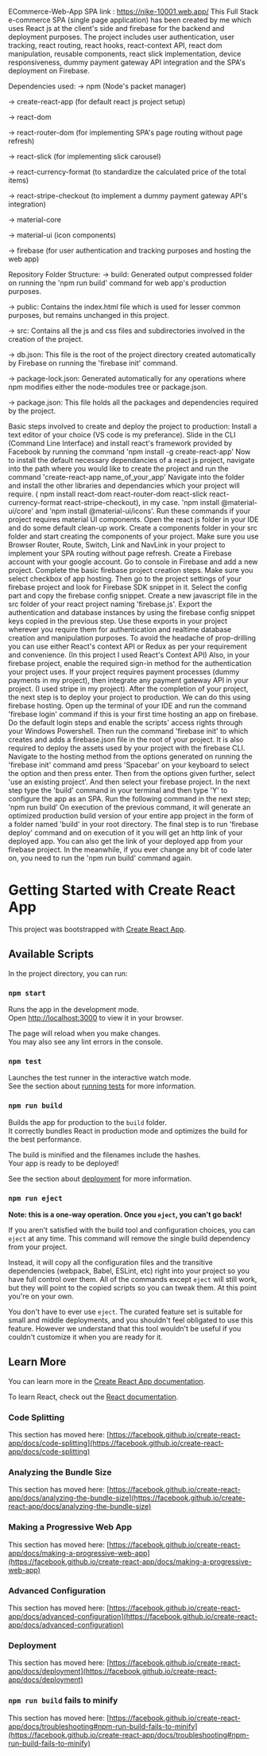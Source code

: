 ECommerce-Web-App
SPA link : https://nike-10001.web.app/
This Full Stack e-commerce SPA (single page application) has been created by me which uses React js at the client's side and firebase for the backend and deployment purposes. The project includes user authentication, user tracking, react routing, react hooks, react-context API, react dom manipulation, reusable components, react slick implementation, device responsiveness, dummy payment gateway API integration and the SPA's deployment on Firebase.

Dependencies used:
-> npm (Node's packet manager)

-> create-react-app (for default react js project setup)

-> react-dom

-> react-router-dom (for implementing SPA's page routing without page refresh)

-> react-slick (for implementing slick carousel)

-> react-currency-format (to standardize the calculated price of the total items)

-> react-stripe-checkout (to implement a dummy payment gateway API's integration)

-> material-core

-> material-ui (icon components)

-> firebase (for user authentication and tracking purposes and hosting the web app)

Repository Folder Structure:
-> build: Generated output compressed folder on running the 'npm run build' command for web app's production purposes.

-> public: Contains the index.html file which is used for lesser common purposes, but remains unchanged in this project.

-> src: Contains all the js and css files and subdirectories involved in the creation of the project.

-> db.json: This file is the root of the project directory created automatically by Firebase on running the 'firebase init' command.

-> package-lock.json: Generated automatically for any operations where npm modifies either the node-modules tree or package.json.

-> package.json: This file holds all the packages and dependencies required by the project.

Basic steps involved to create and deploy the project to production:
Install a text editor of your choice (VS code is my preferance).
Slide in the CLI (Command Line Interface) and install react's framework provided by Facebook by running the command 'npm install -g create-react-app'
Now to install the default necessary dependancies of a react js project, navigate into the path where you would like to create the project and run the command 'create-react-app name_of_your_app'
Navigate into the folder and install the other libraries and dependancies which your project will require. ( npm install react-dom react-router-dom react-slick react-currency-format react-stripe-checkout), in my case.
'npm install @material-ui/core' and 'npm install @material-ui/icons'. Run these commands if your project requires material UI components.
Open the react js folder in your IDE and do some default clean-up work.
Create a components folder in your src folder and start creating the components of your project.
Make sure you use Browser Router, Route, Switch, Link and NavLink in your project to implement your SPA routing without page refresh.
Create a Firebase account with your google account.
Go to console in Firebase and add a new project. Complete the basic firebase project creation steps. Make sure you select checkbox of app hosting.
Then go to the project settings of your firebase project and look for Firebase SDK snippet in it. Select the config part and copy the firebase config snippet.
Create a new javascript file in the src folder of your react project naming 'firebase.js'. Export the authentication and database instances by using the firebase config snippet keys copied in the previous step. Use these exports in your project wherever you require them for authentication and realtime database creation and manipulation purposes.
To avoid the headache of prop-drilling you can use either React's context API or Redux as per your requirement and convenience. (In this project I used React's Context API)
Also, in your firebase project, enable the required sign-in method for the authentication your project uses.
If your project requires payment processes (dummy payments in my project), then integrate any payment gateway API in your project. (I used stripe in my project).
After the completion of your project, the next step is to deploy your project to production. We can do this using firebase hosting.
Open up the terminal of your IDE and run the command 'firebase login' command if this is your first time hosting an app on firebase. Do the default login steps and enable the scripts' access rights through your Windows Powershell.
Then run the command 'firebase init' to which creates and adds a firebase.json file in the root of your project. It is also required to deploy the assets used by your project with the firebase CLI.
Navigate to the hosting method from the options generated on running the 'firebase init' command amd press 'Spacebar' on your keyboard to select the option and then press enter.
Then from the options given further, select 'use an existing project'. And then select your firebase project.
In the next step type the 'build' command in your terminal and then type 'Y' to configure the app as an SPA.
Run the following command in the next step; 'npm run build'
On execution of the previous command, it will generate an optimized production build version of your entire app project in the form of a folder named 'build' in your root directory.
The final step is to run 'firebase deploy' command and on execution of it you will get an http link of your deployed app.
You can also get the link of your deployed app from your firebase project.
In the meanwhile, if you ever change any bit of code later on, you need to run the 'npm run build' command again.








# Getting Started with Create React App

This project was bootstrapped with [Create React App](https://github.com/facebook/create-react-app).

## Available Scripts

In the project directory, you can run:

### `npm start`

Runs the app in the development mode.\
Open [http://localhost:3000](http://localhost:3000) to view it in your browser.

The page will reload when you make changes.\
You may also see any lint errors in the console.

### `npm test`

Launches the test runner in the interactive watch mode.\
See the section about [running tests](https://facebook.github.io/create-react-app/docs/running-tests) for more information.

### `npm run build`

Builds the app for production to the `build` folder.\
It correctly bundles React in production mode and optimizes the build for the best performance.

The build is minified and the filenames include the hashes.\
Your app is ready to be deployed!

See the section about [deployment](https://facebook.github.io/create-react-app/docs/deployment) for more information.

### `npm run eject`

**Note: this is a one-way operation. Once you `eject`, you can't go back!**

If you aren't satisfied with the build tool and configuration choices, you can `eject` at any time. This command will remove the single build dependency from your project.

Instead, it will copy all the configuration files and the transitive dependencies (webpack, Babel, ESLint, etc) right into your project so you have full control over them. All of the commands except `eject` will still work, but they will point to the copied scripts so you can tweak them. At this point you're on your own.

You don't have to ever use `eject`. The curated feature set is suitable for small and middle deployments, and you shouldn't feel obligated to use this feature. However we understand that this tool wouldn't be useful if you couldn't customize it when you are ready for it.

## Learn More

You can learn more in the [Create React App documentation](https://facebook.github.io/create-react-app/docs/getting-started).

To learn React, check out the [React documentation](https://reactjs.org/).

### Code Splitting

This section has moved here: [https://facebook.github.io/create-react-app/docs/code-splitting](https://facebook.github.io/create-react-app/docs/code-splitting)

### Analyzing the Bundle Size

This section has moved here: [https://facebook.github.io/create-react-app/docs/analyzing-the-bundle-size](https://facebook.github.io/create-react-app/docs/analyzing-the-bundle-size)

### Making a Progressive Web App

This section has moved here: [https://facebook.github.io/create-react-app/docs/making-a-progressive-web-app](https://facebook.github.io/create-react-app/docs/making-a-progressive-web-app)

### Advanced Configuration

This section has moved here: [https://facebook.github.io/create-react-app/docs/advanced-configuration](https://facebook.github.io/create-react-app/docs/advanced-configuration)

### Deployment

This section has moved here: [https://facebook.github.io/create-react-app/docs/deployment](https://facebook.github.io/create-react-app/docs/deployment)

### `npm run build` fails to minify

This section has moved here: [https://facebook.github.io/create-react-app/docs/troubleshooting#npm-run-build-fails-to-minify](https://facebook.github.io/create-react-app/docs/troubleshooting#npm-run-build-fails-to-minify)
